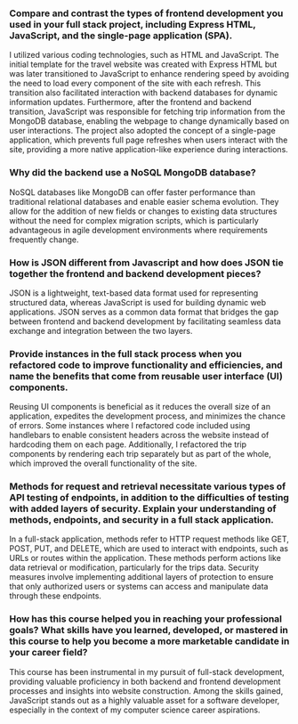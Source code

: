 ### Compare and contrast the types of frontend development you used in your full stack project, including Express HTML, JavaScript, and the single-page application (SPA).
I utilized various coding technologies, such as HTML and JavaScript. The initial template for the travel website was created with Express HTML but was later transitioned to JavaScript to enhance rendering speed by avoiding the need to load every component of the site with each refresh. This transition also facilitated interaction with backend databases for dynamic information updates. Furthermore, after the frontend and backend transition, JavaScript was responsible for fetching trip information from the MongoDB database, enabling the webpage to change dynamically based on user interactions. The project also adopted the concept of a single-page application, which prevents full page refreshes when users interact with the site, providing a more native application-like experience during interactions.

### Why did the backend use a NoSQL MongoDB database?
NoSQL databases like MongoDB can offer faster performance than traditional relational databases and enable easier schema evolution. They allow for the addition of new fields or changes to existing data structures without the need for complex migration scripts, which is particularly advantageous in agile development environments where requirements frequently change.

### How is JSON different from Javascript and how does JSON tie together the frontend and backend development pieces?
JSON is a lightweight, text-based data format used for representing structured data, whereas JavaScript is used for building dynamic web applications. JSON serves as a common data format that bridges the gap between frontend and backend development by facilitating seamless data exchange and integration between the two layers.

### Provide instances in the full stack process when you refactored code to improve functionality and efficiencies, and name the benefits that come from reusable user interface (UI) components.
Reusing UI components is beneficial as it reduces the overall size of an application, expedites the development process, and minimizes the chance of errors. Some instances where I refactored code included using handlebars to enable consistent headers across the website instead of hardcoding them on each page. Additionally, I refactored the trip components by rendering each trip separately but as part of the whole, which improved the overall functionality of the site.

### Methods for request and retrieval necessitate various types of API testing of endpoints, in addition to the difficulties of testing with added layers of security. Explain your understanding of methods, endpoints, and security in a full stack application.
In a full-stack application, methods refer to HTTP request methods like GET, POST, PUT, and DELETE, which are used to interact with endpoints, such as URLs or routes within the application. These methods perform actions like data retrieval or modification, particularly for the trips data. Security measures involve implementing additional layers of protection to ensure that only authorized users or systems can access and manipulate data through these endpoints.

### How has this course helped you in reaching your professional goals? What skills have you learned, developed, or mastered in this course to help you become a more marketable candidate in your career field?
This course has been instrumental in my pursuit of full-stack development, providing valuable proficiency in both backend and frontend development processes and insights into website construction. Among the skills gained, JavaScript stands out as a highly valuable asset for a software developer, especially in the context of my computer science career aspirations.
